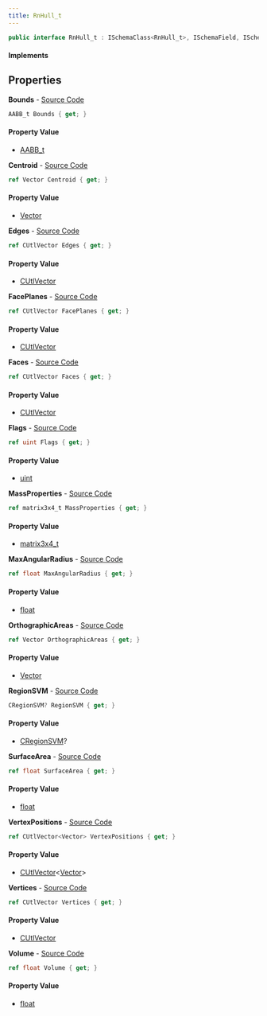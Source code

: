 ```yaml
---
title: RnHull_t
---
```


```csharp
public interface RnHull_t : ISchemaClass<RnHull_t>, ISchemaField, ISchemaClass, INativeHandle
```

#### Implements

## Properties

**Bounds** - [Source Code](https://github.com/swiftly-solution/swiftlys2/blob/master/managed/src/SwiftlyS2.Generated/Schemas/Interfaces/RnHull_t.cs#L20)

```csharp
AABB_t Bounds { get; }
```

#### Property Value

- [AABB_t](/docs/api/shared/schemadefinitions/aabb_t)

**Centroid** - [Source Code](https://github.com/swiftly-solution/swiftlys2/blob/master/managed/src/SwiftlyS2.Generated/Schemas/Interfaces/RnHull_t.cs#L16)

```csharp
ref Vector Centroid { get; }
```

#### Property Value

- [Vector](/docs/api/shared/natives/vector)

**Edges** - [Source Code](https://github.com/swiftly-solution/swiftlys2/blob/master/managed/src/SwiftlyS2.Generated/Schemas/Interfaces/RnHull_t.cs#L36)

```csharp
ref CUtlVector Edges { get; }
```

#### Property Value

- [CUtlVector](/docs/api/shared/natives/cutlvector)

**FacePlanes** - [Source Code](https://github.com/swiftly-solution/swiftlys2/blob/master/managed/src/SwiftlyS2.Generated/Schemas/Interfaces/RnHull_t.cs#L42)

```csharp
ref CUtlVector FacePlanes { get; }
```

#### Property Value

- [CUtlVector](/docs/api/shared/natives/cutlvector)

**Faces** - [Source Code](https://github.com/swiftly-solution/swiftlys2/blob/master/managed/src/SwiftlyS2.Generated/Schemas/Interfaces/RnHull_t.cs#L39)

```csharp
ref CUtlVector Faces { get; }
```

#### Property Value

- [CUtlVector](/docs/api/shared/natives/cutlvector)

**Flags** - [Source Code](https://github.com/swiftly-solution/swiftlys2/blob/master/managed/src/SwiftlyS2.Generated/Schemas/Interfaces/RnHull_t.cs#L44)

```csharp
ref uint Flags { get; }
```

#### Property Value

- [uint](https://learn.microsoft.com/dotnet/api/system.uint32)

**MassProperties** - [Source Code](https://github.com/swiftly-solution/swiftlys2/blob/master/managed/src/SwiftlyS2.Generated/Schemas/Interfaces/RnHull_t.cs#L24)

```csharp
ref matrix3x4_t MassProperties { get; }
```

#### Property Value

- [matrix3x4_t](/docs/api/shared/natives/matrix3x4_t)

**MaxAngularRadius** - [Source Code](https://github.com/swiftly-solution/swiftlys2/blob/master/managed/src/SwiftlyS2.Generated/Schemas/Interfaces/RnHull_t.cs#L18)

```csharp
ref float MaxAngularRadius { get; }
```

#### Property Value

- [float](https://learn.microsoft.com/dotnet/api/system.single)

**OrthographicAreas** - [Source Code](https://github.com/swiftly-solution/swiftlys2/blob/master/managed/src/SwiftlyS2.Generated/Schemas/Interfaces/RnHull_t.cs#L22)

```csharp
ref Vector OrthographicAreas { get; }
```

#### Property Value

- [Vector](/docs/api/shared/natives/vector)

**RegionSVM** - [Source Code](https://github.com/swiftly-solution/swiftlys2/blob/master/managed/src/SwiftlyS2.Generated/Schemas/Interfaces/RnHull_t.cs#L46)

```csharp
CRegionSVM? RegionSVM { get; }
```

#### Property Value

- [CRegionSVM](/docs/api/shared/schemadefinitions/cregionsvm)?

**SurfaceArea** - [Source Code](https://github.com/swiftly-solution/swiftlys2/blob/master/managed/src/SwiftlyS2.Generated/Schemas/Interfaces/RnHull_t.cs#L28)

```csharp
ref float SurfaceArea { get; }
```

#### Property Value

- [float](https://learn.microsoft.com/dotnet/api/system.single)

**VertexPositions** - [Source Code](https://github.com/swiftly-solution/swiftlys2/blob/master/managed/src/SwiftlyS2.Generated/Schemas/Interfaces/RnHull_t.cs#L33)

```csharp
ref CUtlVector<Vector> VertexPositions { get; }
```

#### Property Value

- [CUtlVector](/docs/api/shared/natives/cutlvector-1)<[Vector](/docs/api/shared/natives/vector)>

**Vertices** - [Source Code](https://github.com/swiftly-solution/swiftlys2/blob/master/managed/src/SwiftlyS2.Generated/Schemas/Interfaces/RnHull_t.cs#L31)

```csharp
ref CUtlVector Vertices { get; }
```

#### Property Value

- [CUtlVector](/docs/api/shared/natives/cutlvector)

**Volume** - [Source Code](https://github.com/swiftly-solution/swiftlys2/blob/master/managed/src/SwiftlyS2.Generated/Schemas/Interfaces/RnHull_t.cs#L26)

```csharp
ref float Volume { get; }
```

#### Property Value

- [float](https://learn.microsoft.com/dotnet/api/system.single)

